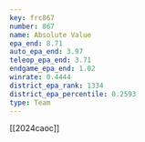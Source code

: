 ```yaml
---
key: frc867
number: 867
name: Absolute Value
epa_end: 8.71
auto_epa_end: 3.97
teleop_epa_end: 3.71
endgame_epa_end: 1.02
winrate: 0.4444
district_epa_rank: 1334
district_epa_percentile: 0.2593
type: Team
---
```

[[2024caoc]]
